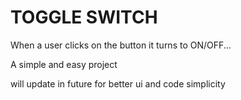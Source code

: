 # TOGGLE SWITCH 

When a user clicks on the button it turns to ON/OFF...  

A simple and easy project

will update in future for better ui and code simplicity
